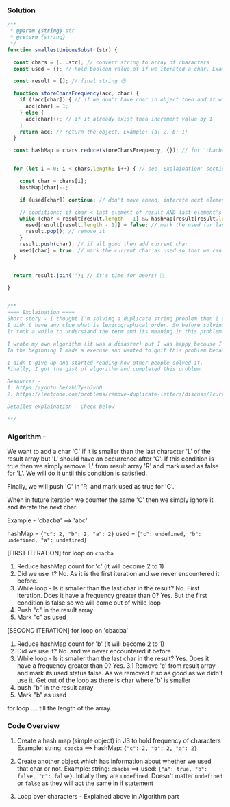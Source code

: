 ### Solution

```js
/**
 * @param {string} str
 * @return {string}
 */
function smallestUniqueSubstr(str) {

  const chars = [...str]; // convert string to array of characters
  const used = {}; // hold boolean value of if we iterated a char. Example: {a: true, b: false}

  const result = []; // final string 😎

  function storeCharsFrequency(acc, char) {
    if (!acc[char]) { // if we don't have char in object then add it with frequency 1
      acc[char] = 1;
    } else {
      acc[char]++; // if it already exist then increment value by 1
    }
    return acc; // return the object. Example: {a: 2, b: 1}
  }

  const hashMap = chars.reduce(storeCharsFrequency, {}); // for 'cbacba' it will be {"c": 2, "b": 2, "a": 2}


  for (let i = 0; i < chars.length; i++) { // see 'Explaination' section 

    const char = chars[i];
    hashMap[char]--;

    if (used[char]) continue; // don't move ahead, interate next element

    // conditions: if char < last element of result AND last element's of result has one or more ocurrances in the string
    while (char < result[result.length - 1] && hashMap[result[result.length - 1]] > 0) {
      used[result[result.length - 1]] = false; // mark the used for last element of result as false (because we are removing it in next line)
      result.pop(); // remove it
    }
    result.push(char); // if all good then add current char
    used[char] = true; // mark the current char as used so that we can prevent going in while condition when we encounter used trued for that char
  }


  return result.join(''); // it's time for beers! 🍻

}


/**
==== Explaination ====
Short story - I thought I'm solving a duplicate string problem then I encountered "lexicographical" word. 😁
I didn't have any clue what is lexicographical order. So before solving problem I started reading it. 
It took a while to understand the term and its meaning in this problem's context.

I wrote my own algorithm (it was a disaster) but I was happy because I solved 'Hard' Leetcode problem (https://leetcode.com/problems/remove-duplicate-letters/)
In the beginning I made a execuse and wanted to quit this problem because I thought it is hard. 

I didn't give up and started reading how other people solved it.
Finally, I got the gist of algorithm and completed this problem. 

Resources - 
1. https://youtu.be/zhU7yshJvb0
2. https://leetcode.com/problems/remove-duplicate-letters/discuss/?currentPage=1&orderBy=hot&query=

Detailed explaination - Check below

**/
```


### Algorithm - 

We want to add a char 'C' if it is smaller than the last character 'L' of the result array but 'L' 
should have an occurrence after 'C'. If this condition is true then we simply remove 'L'
from result array 'R' and mark used as false for 'L'. We will do it until this condition is satisfied. 

Finally, we will push 'C' in 'R' and mark used as true for 'C'.

When in future iteration we counter the same 'C' then we simply ignore it and iterate the next char.

Example - 'cbacba' ==> 'abc'

hashMap = `{"c": 2, "b": 2, "a": 2}`
used = `{"c": undefined, "b": undefined, "a": undefined}`

[FIRST ITERATION] for loop on `cbacba`
  1. Reduce hashMap count for 'c' (it will become 2 to 1)
  2. Did we use it? No. As it is the first iteration and we never encountered it before.
  3. While loop - Is it smaller than the last char in the result? No. First iteration. Does it have a frequency greater than 0? Yes. But the first condition is false so we will come out of while loop
  4. Push "c" in the result array
  5. Mark "c" as used

[SECOND ITERATION]  for loop on 'cbacba'
  1. Reduce hashMap count for 'b' (it will become 2 to 1)
  2. Did we use it? No. and we never encountered it before
  3. While loop - Is it smaller than the last char in the result? Yes. Does it have a frequency greater than 0? Yes. 
     3.1 Remove 'c' from result array and mark its used status false. As we removed it so as good as we didn't use it. Get out of the loop as there is char where 'b' is smaller
  4. push "b" in the result array
  5. Mark "b" as used

for loop .... till the length of the array.


### Code Overview

1. Create a hash map (simple object) in JS to hold frequency of characters
Example: 
string: `cbacba` ==> hashMap: `{"c": 2, "b": 2, "a": 2}`

2. Create another object which has information about whether we used that char or not.
Example: 
string: `cbacba` ==> used: `{"a": true, "b": false, "c": false}`. Intially they are `undefined`.
Doesn't matter `undefined` or `false` as they will act the same in if statement

3. Loop over characters - Explained above in Algorithm part
